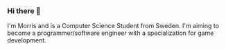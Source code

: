 ### Hi there 👋

I'm Morris and is a Computer Science Student from Sweden. 
I'm aiming to become a programmer/software engineer with a specialization for game development. 
